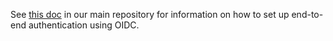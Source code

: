 See [this doc](https://github.com/lyft/amundsen/blob/master/docs/authentication/oidc.md) in our main repository for information on how to set up end-to-end authentication using OIDC.
  
